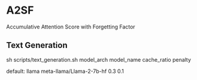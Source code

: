 # A2SF

Accumulative Attention Score with Forgetting Factor

## Text Generation

sh scripts/text_generation.sh model_arch model_name cache_ratio penalty

default: llama meta-llama/Llama-2-7b-hf 0.3 0.1